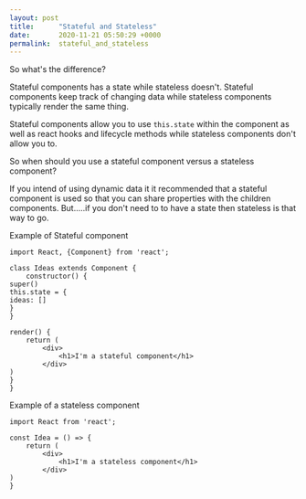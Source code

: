 ```yaml
---
layout: post
title:      "Stateful and Stateless"
date:       2020-11-21 05:50:29 +0000
permalink:  stateful_and_stateless
---
```



So what's the difference?  

Stateful components has a state while stateless doesn't.  Stateful components keep track of changing data while stateless components typically render the same thing.  

Stateful components allow you to use `this.state` within the component as well as react hooks and lifecycle methods while stateless components don't allow you to.  

So when should you use a stateful component versus a stateless component?

If you intend of using dynamic data it it recommended that a stateful component is used so that you can share properties with the children components.  But.....if you don't need to to have a state then stateless is that way to go.

Example of Stateful component
```
import React, {Component} from 'react';

class Ideas extends Component {
	constructor() {
super()
this.state = {
ideas: []
}
}

render() {
	return (
		<div>
			<h1>I'm a stateful component</h1>
		</div>
)
}
}
```

Example of a stateless component
```
import React from 'react';

const Idea = () => {
	return (
		<div>
			<h1>I'm a stateless component</h1>
		</div>
)
}
```


